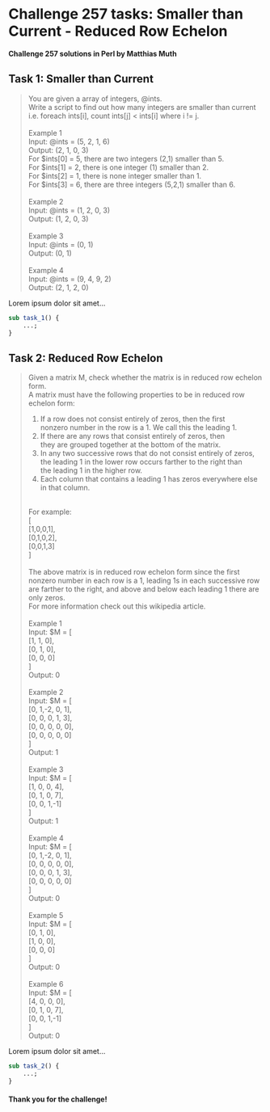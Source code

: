 # Challenge 257 tasks: Smaller than Current - Reduced Row Echelon
**Challenge 257 solutions in Perl by Matthias Muth**

## Task 1: Smaller than Current

> You are given a array of integers, @ints.<br/>
> Write a script to find out how many integers are smaller than current i.e. foreach ints[i], count ints[j] < ints[i] where i != j.<br/>
> <br/>
> Example 1<br/>
> Input: @ints = (5, 2, 1, 6)<br/>
> Output: (2, 1, 0, 3)<br/>
> For $ints[0] = 5, there are two integers (2,1) smaller than 5.<br/>
> For $ints[1] = 2, there is one integer (1) smaller than 2.<br/>
> For $ints[2] = 1, there is none integer smaller than 1.<br/>
> For $ints[3] = 6, there are three integers (5,2,1) smaller than 6.<br/>
> <br/>
> Example 2<br/>
> Input: @ints = (1, 2, 0, 3)<br/>
> Output: (1, 2, 0, 3)<br/>
> <br/>
> Example 3<br/>
> Input: @ints = (0, 1)<br/>
> Output: (0, 1)<br/>
> <br/>
> Example 4<br/>
> Input: @ints = (9, 4, 9, 2)<br/>
> Output: (2, 1, 2, 0)<br/>

Lorem ipsum dolor sit amet...

```perl
sub task_1() {
    ...;
}
```

## Task 2: Reduced Row Echelon

> Given a matrix M, check whether the matrix is in reduced row echelon form.<br/>
> A matrix must have the following properties to be in reduced row echelon form:<br/>
> 1. If a row does not consist entirely of zeros, then the first<br/>
>    nonzero number in the row is a 1. We call this the leading 1.<br/>
> 2. If there are any rows that consist entirely of zeros, then<br/>
>    they are grouped together at the bottom of the matrix.<br/>
> 3. In any two successive rows that do not consist entirely of zeros,<br/>
>    the leading 1 in the lower row occurs farther to the right than<br/>
>    the leading 1 in the higher row.<br/>
> 4. Each column that contains a leading 1 has zeros everywhere else<br/>
>    in that column.<br/>
> <br/>
> For example:<br/>
> [<br/>
>    [1,0,0,1],<br/>
>    [0,1,0,2],<br/>
>    [0,0,1,3]<br/>
> ]<br/>
> <br/>
> The above matrix is in reduced row echelon form since the first nonzero number in each row is a 1, leading 1s in each successive row are farther to the right, and above and below each leading 1 there are only zeros.<br/>
> For more information check out this wikipedia article.<br/>
> <br/>
> Example 1<br/>
>     Input: $M = [<br/>
>                   [1, 1, 0],<br/>
>                   [0, 1, 0],<br/>
>                   [0, 0, 0]<br/>
>                 ]<br/>
>     Output: 0<br/>
> <br/>
> Example 2<br/>
>     Input: $M = [<br/>
>                   [0, 1,-2, 0, 1],<br/>
>                   [0, 0, 0, 1, 3],<br/>
>                   [0, 0, 0, 0, 0],<br/>
>                   [0, 0, 0, 0, 0]<br/>
>                 ]<br/>
>     Output: 1<br/>
> <br/>
> Example 3<br/>
>     Input: $M = [<br/>
>                   [1, 0, 0, 4],<br/>
>                   [0, 1, 0, 7],<br/>
>                   [0, 0, 1,-1]<br/>
>                 ]<br/>
>     Output: 1<br/>
> <br/>
> Example 4<br/>
>     Input: $M = [<br/>
>                   [0, 1,-2, 0, 1],<br/>
>                   [0, 0, 0, 0, 0],<br/>
>                   [0, 0, 0, 1, 3],<br/>
>                   [0, 0, 0, 0, 0]<br/>
>                 ]<br/>
>     Output: 0<br/>
> <br/>
> Example 5<br/>
>     Input: $M = [<br/>
>                   [0, 1, 0],<br/>
>                   [1, 0, 0],<br/>
>                   [0, 0, 0]<br/>
>                 ]<br/>
>     Output: 0<br/>
> <br/>
> Example 6<br/>
>     Input: $M = [<br/>
>                   [4, 0, 0, 0],<br/>
>                   [0, 1, 0, 7],<br/>
>                   [0, 0, 1,-1]<br/>
>                 ]<br/>
>     Output: 0<br/>

Lorem ipsum dolor sit amet...

```perl
sub task_2() {
    ...;
}
```

#### **Thank you for the challenge!**
